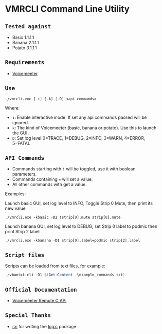 # VMRCLI Command Line Utility

## `Tested against`

- Basic 1.1.1.1
- Banana 2.1.1.1
- Potato 3.1.1.1

## `Requirements`

- [Voicemeeter](https://voicemeeter.com/)

## `Use`

`./vmrcli.exe [-i] [-k] [-D] <api commands>`

Where:

- `i`: Enable interactive mode. If set any api commands passed will be ignored.
- `k`: The kind of Voicemeeter (basic, banana or potato). Use this to launch the GUI.
- `D`: Set log level 0=TRACE, 1=DEBUG, 2=INFO, 3=WARN, 4=ERROR, 5=FATAL

## `API Commands`

- Commands starting with `!` will be toggled, use it with boolean parameters.
- Commands containing `=` will set a value.
- All other commands with get a value.

Examples:

Launch basic GUI, set log level to INFO, Toggle Strip 0 Mute, then print its new value

`./vmrcli.exe -kbasic -D2 !strip[0].mute strip[0].mute`

Launch banana GUI, set log level to DEBUG, set Strip 0 label to podmic then print Strip 2 label

`./vmrcli.exe -kbanana -D1 strip[0].label=podmic strip[2].label`

## `Script files`

Scripts can be loaded from text files, for example:

```powershell
./vbantxt-cli -D1 $(Get-Content .\example_commands.txt)
```

## `Official Documentation`

- [Voicemeeter Remote C API](https://github.com/onyx-and-iris/Voicemeeter-SDK/blob/main/VoicemeeterRemoteAPI.pdf)

## `Special Thanks`

- [rxi](https://github.com/rxi) for writing the [log.c](https://github.com/rxi/log.c) package
